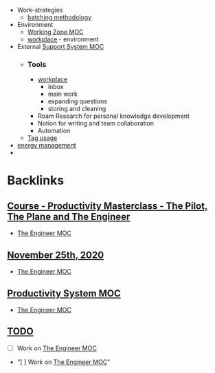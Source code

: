 - Work-strategies
    - [batching methodology](<batching methodology.md>)
- Environment
    - [Working Zone MOC](<Working Zone MOC.md>)
    - [workplace](<workplace.md>) - environment
- External [Support System MOC](<Support System MOC.md>)
    - ### Tools
        - [workplace](<workplace.md>)
            - inbox
            - main work
            - expanding questions 
            - storing and cleaning
        - Roam Research for personal knowledge development
        - Notion for writing and team collaboration
        - Automation
    - [Tag usage](<Tag usage.md>)
- [energy management](<energy management.md>)
- 

# Backlinks
## [Course - Productivity Masterclass - The Pilot, The Plane and The Engineer](<Course - Productivity Masterclass - The Pilot, The Plane and The Engineer.md>)
- [The Engineer MOC](<The Engineer MOC.md>)

## [November 25th, 2020](<November 25th, 2020.md>)
- [The Engineer MOC](<The Engineer MOC.md>)

## [Productivity System MOC](<Productivity System MOC.md>)
- [The Engineer MOC](<The Engineer MOC.md>)

## [TODO](<TODO.md>)
- [ ] Work on [The Engineer MOC](<The Engineer MOC.md>)

- "[ ] Work on [The Engineer MOC](<The Engineer MOC.md>)"

